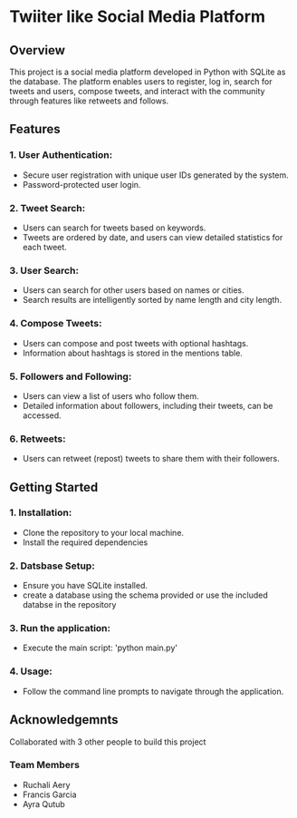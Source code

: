 # Twiiter like Social Media Platform

## Overview

This project is a social media platform developed in Python with SQLite as the database. The platform enables users to register, log in, search for tweets and users, compose tweets, and interact with the community through features like retweets and follows.

## Features

### 1. User Authentication:

- Secure user registration with unique user IDs generated by the system.
- Password-protected user login.
### 2. Tweet Search:

- Users can search for tweets based on keywords.
- Tweets are ordered by date, and users can view detailed statistics for each tweet.
### 3. User Search:

- Users can search for other users based on names or cities.
- Search results are intelligently sorted by name length and city length.
### 4. Compose Tweets:

- Users can compose and post tweets with optional hashtags.
- Information about hashtags is stored in the mentions table.
### 5. Followers and Following:

- Users can view a list of users who follow them.
- Detailed information about followers, including their tweets, can be accessed.
### 6. Retweets:

- Users can retweet (repost) tweets to share them with their followers.

## Getting Started

### 1. Installation:

- Clone the repository to your local machine.
- Install the required dependencies
### 2. Datsbase Setup:

- Ensure you have SQLite installed.
- create a database using the schema provided or use the included databse in the repository
### 3. Run the application:

- Execute the main script: 'python main.py'

### 4. Usage:

- Follow the command line prompts to navigate through the application.

## Acknowledgemnts
Collaborated with 3 other people to build this project

### Team Members
- Ruchali Aery
- Francis Garcia
- Ayra Qutub
